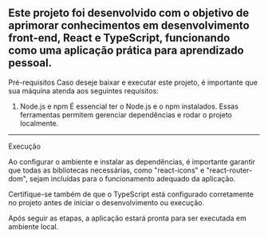 Este projeto foi desenvolvido com o objetivo de aprimorar conhecimentos em desenvolvimento front-end, React e TypeScript, funcionando como uma aplicação prática para aprendizado pessoal.
---

Pré-requisitos
Caso deseje baixar e executar este projeto, é importante que sua máquina atenda aos seguintes requisitos:

1. Node.js e npm 
   É essencial ter o Node.js e o npm instalados. Essas ferramentas permitem gerenciar dependências e rodar o projeto localmente.
---

Execução

Ao configurar o ambiente e instalar as dependências, é importante garantir que todas as bibliotecas necessárias, como "react-icons" e "react-router-dom", sejam incluídas para o funcionamento adequado da aplicação.

Certifique-se também de que o TypeScript está configurado corretamente no projeto antes de iniciar o desenvolvimento ou execução.

Após seguir as etapas, a aplicação estará pronta para ser executada em ambiente local.
